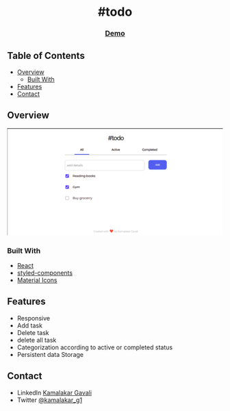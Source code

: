 <!-- Please update value in the {}  -->

<h1 align="center">#todo</h1>
<div align="center">
  <h3>
    <a href="https://pedantic-boyd-abd421.netlify.app/">
      Demo
    </a>
  
  </h3>
</div>

<!-- TABLE OF CONTENTS -->

## Table of Contents

- [Overview](#overview)
  - [Built With](#built-with)
- [Features](#features)
- [Contact](#contact)


<!-- OVERVIEW -->

## Overview

![screenshot](./src/resources/todo.png)

<!-- Introduce your projects by taking a screenshot or a gif. Try to tell visitors a story about your project by answering:

- Where can I see your demo?
- What was your experience?
- What have you learned/improved?
- Your wisdom? :) -->

### Built With

<!-- This section should list any major frameworks that you built your project using. Here are a few examples.-->

- [React](https://reactjs.org/)
- [styled-components](https://styled-components.com/)
- [Material Icons](https://mui.com/components/material-icons/)

## Features

- Responsive
- Add task
- Delete task
- delete all task
- Categorization according to active or completed status
- Persistent data Storage


## Contact
- LinkedIn [Kamalakar Gavali](https://in.linkedin.com/in/kamalakar-gavali)
- Twitter [@kamalakar_g1](https://twitter.com/kamalakar_g1)
